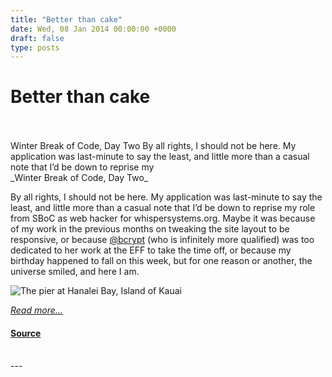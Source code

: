 ```yaml
---
title: "Better than cake"
date: Wed, 08 Jan 2014 00:00:00 +0000
draft: false
type: posts
---
```

# Better than cake

<br/>

<br/>
 Winter Break of Code, Day Two By all rights, I should not be here. My application was last-minute to say the least, and little more than a casual note that I’d be down to reprise my
<br/>
_Winter Break of Code, Day Two_

By all rights, I should not be here. My application was last-minute to say the least, and little more than a casual note that I’d be down to reprise my role from SBoC as web hacker for whispersystems.org. Maybe it was because of my work in the previous months on tweaking the site layout to be responsive, or because [@bcrypt](https://www.twitter.com/bcrypt) (who is infinitely more qualified) was too dedicated to her work at the EFF to take the time off, or because my birthday happened to fall on this week, but for one reason or another, the universe smiled, and here I am.

![The pier at Hanalei Bay, Island of Kauai](/blog/images/lilia-wboc-pier.jpg)

[_Read more..._](https://signal.org/blog/better-than-cake/)

#### [Source](https://signal.org/blog/better-than-cake/)

<br/>
---
